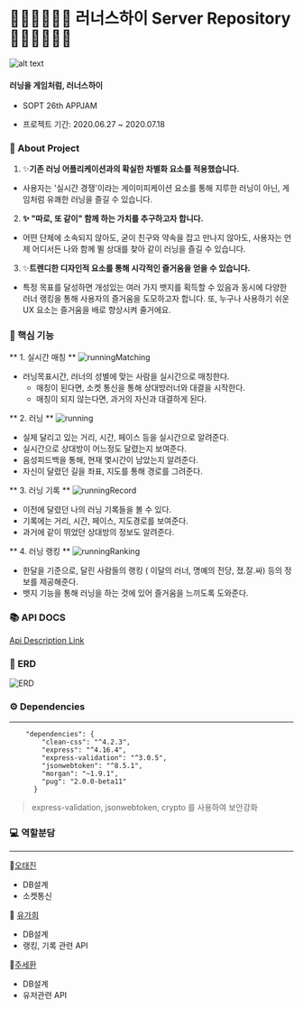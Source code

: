 # 🏃🏻‍♂️🏃🏻‍♀️ 러너스하이 Server Repository 🏃🏻‍♂️🏃🏻‍♀️

![alt text]()

#### 러닝을 게임처럼, 러너스하이

- SOPT 26th APPJAM

- 프로젝트 기간: 2020.06.27 ~ 2020.07.18

### 📑 About Project

1.  ✨**기존 러닝 어플리케이션과의 확실한 차별화 요소를 적용했습니다.**
   - 사용자는 '실시간 경쟁'이라는 게이미피케이션 요소를 통해 지루한 러닝이 아닌, 게임처럼 유쾌한 러닝을 즐길 수 있습니다.

2.  **✨ "따로, 또 같이" 함께 하는 가치를  추구하고자 합니다.**
   - 어떤 단체에 소속되지 않아도, 굳이 친구와 약속을 잡고 만나지 않아도, 사용자는 언제 어디서든 나와 함께 뛸 상대를 찾아 같이 러닝을 즐길 수 있습니다.

3.  ✨**트렌디한 디자인적 요소를 통해 시각적인 즐거움을 얻을 수 있습니다.**                                                          
   - 특정 목표를 달성하면 개성있는 여러 가지 뱃지를 획득할 수 있음과 동시에 다양한 러너 랭킹을 통해 사용자의 즐거움을 도모하고자 합니다. 또, 누구나 사용하기 쉬운 UX 요소는 즐거움을 배로 향상시켜 줄거에요.


###  :loudspeaker: 핵심 기능

** 1. 실시간 매칭 **
![runningMatching]()
- 러닝목표시간, 러너의 성별에 맞는 사람을 실시간으로 매칭한다.
   - 매칭이 된다면, 소켓 통신을 통해 상대방러너와 대결을 시작한다.
   - 매칭이 되지 않는다면, 과거의 자신과 대결하게 된다.

** 2. 러닝 **
![running]()
- 실제 달리고 있는 거리, 시간, 페이스 등을 실시간으로 알려준다. 
- 실시간으로 상대방이 어느정도 달렸는지 보여준다. 
- 음성피드백을 통해, 현재 몇시간이 남았는지 알려준다. 
- 자신이 달렸던 길을 좌표, 지도를 통해 경로를 그려준다. 

** 3. 러닝 기록 **
![runningRecord]()
- 이전에 달렸던 나의 러닝 기록들을 볼 수 있다.
- 기록에는 거리, 시간, 페이스, 지도경로를 보여준다. 
- 과거에 같이 뛰었던 상대방의 정보도 알려준다. 

** 4. 러닝 랭킹 **
![runningRanking]()
- 한달을 기준으로, 달린 사람들의 랭킹 ( 이달의 러너, 명예의 전당, 졌.잘.싸) 등의 정보를 제공해준다.
- 뱃지 기능을 통해 러닝을 하는 것에 있어 즐거움을 느끼도록 도와준다.

### 📚 API DOCS

[Api Description Link](https://github.com/RunnersHi/RunnersHi_Server/wiki)


### 📂 ERD

![ERD]()

### ⚙️ Dependencies

------------

        "dependencies": {
            "clean-css": "^4.2.3",
            "express": "^4.16.4",
            "express-validation": "^3.0.5",
            "jsonwebtoken": "^8.5.1",
            "morgan": "~1.9.1",
            "pug": "2.0.0-beta11"
          }
>  express-validation, jsonwebtoken, crypto 를 사용하여 보안강화 


### 💻 역할분담

------------

:boy:[오태진](https://github.com/ORANZINO)
- DB설계
- 소켓통신

:woman: [유가희](https://github.com/yougahee)
- DB설계
- 랭킹, 기록 관련 API

:boy:[주세환](https://github.com/famer9716)
- DB설계
- 유저관련 API
